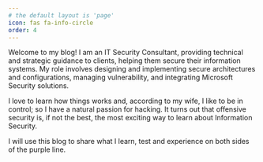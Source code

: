 ```yaml
---
# the default layout is 'page'
icon: fas fa-info-circle
order: 4
---
```


Welcome to my blog! I am an IT Security Consultant, providing technical and strategic guidance to clients, helping them secure their information systems. My role involves designing and implementing secure architectures and configurations, managing vulnerability, and integrating Microsoft Security solutions. 

I love to learn how things works and, according to my wife, I like to be in control; so I have a natural passion for hacking. It turns out that offensive security is, if not the best, the most exciting way to learn about Information Security.

I will use this blog to share what I learn, test and experience on both sides of the purple line. 